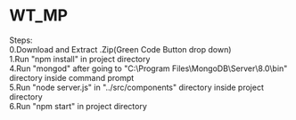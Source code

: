 # WT_MP
Steps:
<br/>0.Download and Extract .Zip(Green Code Button drop down)
<br/>1.Run "npm install" in project directory
<br/>4.Run "mongod" after going to "C:\Program Files\MongoDB\Server\8.0\bin" directory inside command prompt
<br/>5.Run "node server.js" in "../src/components" directory inside project directory
<br/>6.Run "npm start" in project directory
